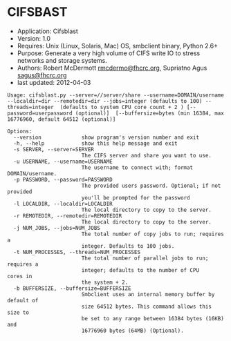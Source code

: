 # CIFSBAST


- Application: Cifsblast
- Version: 1.0
- Requires: Unix (Linux, Solaris, Mac) OS, smbclient binary, Python 2.6+
- Purpose: Generate a very high volume of CIFS write IO to stress networks and storage systems.
- Authors: Robert McDermott <rmcdermo@fhcrc.org>, Supriatno Agus <sagus@fhcrc.org>
- last updated: 2012-04-03


```
Usage: cifsblast.py --server=//server/share --username=DOMAIN/username  --localdir=dir --remotedir=dir --jobs=integer (defaults to 100) --threads=integer  (defaults to system CPU core count + 2 ) [--password=userpassword (optional)]  [--buffersize=bytes (min 16384, max 16776960, default 64512 (optional)]

Options:
  --version             show program's version number and exit
  -h, --help            show this help message and exit
  -s SERVER, --server=SERVER
                        The CIFS server and share you want to use.
  -u USERNAME, --username=USERNAME
                        The username to connect with; format DOMAIN/username.
  -p PASSWORD, --password=PASSWORD
                        The provided users password. Optional; if not provided
                        you'll be prompted for the password
  -l LOCALDIR, --localdir=LOCALDIR
                        The local directory to copy to the server.
  -r REMOTEDIR, --remotedir=REMOTEDIR
                        The local directory to copy to the server.
  -j NUM_JOBS, --jobs=NUM_JOBS
                        The total number of copy jobs to run; requires a
                        integer. Defaults to 100 jobs.
  -t NUM_PROCESSES, --threads=NUM_PROCESSES
                        The total number of parallel jobs to run; requires a
                        integer; defaults to the number of CPU     cores in
                        the system + 2.
  -b BUFFERSIZE, --buffersize=BUFFERSIZE
                        Smbclient uses an internal memory buffer by default of
                        size 64512 bytes. This command allows this     size to
                        be set to any range between 16384 bytes (16KB) and
                        16776960 bytes (64MB) (Optional).
```
